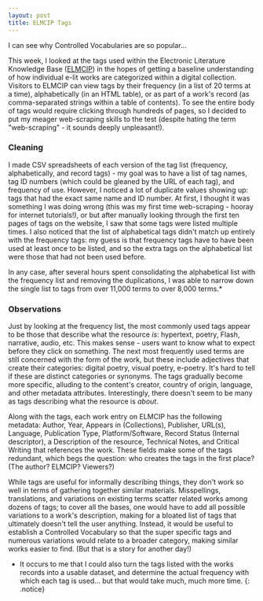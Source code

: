 ```yaml
---
layout: post
title: ELMCIP Tags 
---
```

I can see why Controlled Vocabularies are so popular...

This week, I looked at the tags used within the Electronic Literature Knowledge Base ([ELMCIP](https://elmcip.net/)) in the hopes of getting a baseline understanding of how individual e-lit works are categorized within a digital collection. Visitors to ELMCIP can view tags by their frequency (in a list of 20 terms at a time), alphabetically (in an HTML table), or as part of a work's record (as comma-separated strings within a table of contents). To see the entire body of tags would require clicking through hundreds of pages, so I decided to put my meager web-scraping skills to the test (despite hating the term "web-scraping" - it sounds deeply unpleasant!).

### Cleaning
I made CSV spreadsheets of each version of the tag list (frequency, alphabetically, and record tags) - my goal was to have a list of tag names, tag ID numbers (which could be gleaned by the URL of each tag), and frequency of use. However, I noticed a lot of duplicate values showing up: tags that had the exact same name and ID number. At first, I thought it was something I was doing wrong (this was my first time web-scraping - hooray for internet tutorials!), or but after manually looking through the first ten pages of tags on the website, I saw that some tags were listed multiple times. I also noticed that the list of alphabetical tags didn't match up entirely with the frequency tags: my guess is that frequency tags have to have been used at least once to be listed, and so the extra tags on the alphabetical list were those that had not been used before. 

In any case, after several hours spent consolidating the alphabetical list with the frequency list and removing the duplications, I was able to narrow down the single list to tags from over 11,000 terms to over 8,000 terms.* 

### Observations
Just by looking at the frequency list, the most commonly used tags appear to be those that describe what the resource *is*: hypertext, poetry, Flash, narrative, audio, etc. This makes sense - users want to know what to expect before they click on something. The next most frequently used terms are still concerned with the form of the work, but these include adjectives that create their categories: digital poetry, visual poetry, e-poetry. It's hard to tell if these are distinct categories or synonyms. The tags gradually become more specific, alluding to the content's creator, country of origin, language, and other metadata attributes. Interestingly, there doesn't seem to be many as tags describing what the resource is *about*. 

Along with the tags, each work entry on ELMCIP has the following metadata: Author, Year, Appears in (Collections), Publisher, URL(s), Language, Publication Type, Platform/Software, Record Status (Internal descriptor), a Description of the resource, Technical Notes, and Critical Writing that references the work. These fields make some of the tags redundant, which begs the question: who creates the tags in the first place? (The author? ELMCIP? Viewers?)

While tags are useful for informally describing things, they don't work so well in terms of gathering together similar materials. Misspellings, translations, and variations on existing terms scatter related works among dozens of tags; to cover all the bases, one would have to add all possible variations to a work's description, making for a bloated list of tags that ultimately doesn't tell the user anything. Instead, it would be useful to establish a Controlled Vocabulary so that the super specific tags and numerous variations would relate to a broader category, making similar works easier to find. (But that is a story for another day!)


* It occurs to me that I could also turn the tags listed with the works records into a usable dataset, and determine the actual frequency with which each tag is used... but that would take much, much more time. 
{: .notice}

